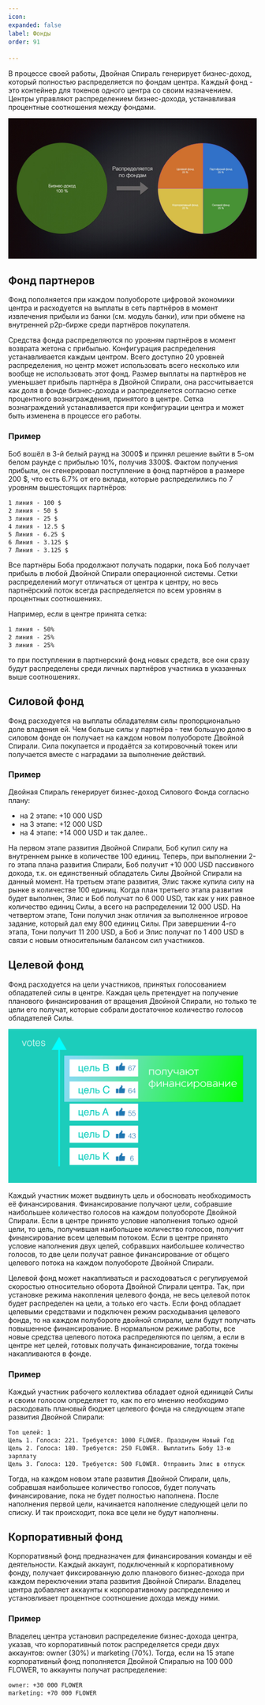 ```yaml
---
icon: 
expanded: false
label: Фонды
order: 91

---
```

В процессе своей работы, Двойная Спираль генерирует бизнес-доход, который полностью распределяется по фондам центра. Каждый фонд - это контейнер для токенов одного центра со своим назначением. Центры управляют распределением бизнес-дохода, устанавливая процентные соотношения между фондами. 

![](/static/funds.jpeg)


## Фонд партнеров
Фонд пополняется при каждом полуобороте цифровой экономики центра и расходуется на выплаты в сеть партнёров в момент извлечения прибыли из банки (см. модуль банки), или при обмене на внутренней p2p-бирже среди партнёров покупателя.

Средства фонда распределяются по уровням партнёров в момент возврата жетона с прибылью. Конфигурация распределения устанавливается каждым центром. Всего доступно 20 уровней распределения, но центр может использовать всего несколько или вообще не использовать этот фонд. Размер выплаты на партнёров не уменьшает прибыль партнёра в Двойной Спирали, она рассчитывается как доля в фонде бизнес-дохода и распределяется согласно сетке процентного вознаграждения, принятого в центре. Сетка вознаграждений устанавливается при конфигурации центра и может быть изменена в процессе его работы. 

### Пример
Боб вошёл в 3-й белый раунд на 3000$ и принял решение выйти в 5-ом белом раунде с прибылью 10%, получив 3300$. Фактом получения прибыли, он сгенерировал поступление в фонд партнёров в размере 200 $, что есть 6.7% от его вклада, которые распределились по 7 уровням вышестоящих партнёров:
```
1 линия - 100 $
2 линия - 50 $
3 линия - 25 $
4 линия - 12.5 $ 
5 Линия - 6.25 $ 
6 Линия - 3.125 $ 
7 Линия - 3.125 $
```

Все партнёры Боба продолжают получать подарки, пока Боб получает прибыль в любой Двойной Спирали операционной системы. Сетки распределений могут отличаться от центра к центру, но весь партнёрский поток всегда распределяется по всем уровням в процентных соотношениях.

Например, если в центре принята сетка:
```
1 линия - 50%
2 линия - 25% 
3 линия - 25%
```
то при поступлении в партнерский фонд новых средств, все они сразу будут распределены среди личных партнёров участника в указанных выше соотношениях. 

## Силовой фонд
Фонд расходуется на выплаты обладателям силы пропорционально доле владения ей. Чем больше силы у партнёра - тем большую долю в силовом фонде он получает на каждом новом полуобороте Двойной Спирали. Сила покупается и продаётся за котировочный токен или получается вместе с наградами за выполнение действий. 


### Пример
Двойная Спираль генерирует бизнес-доход Силового Фонда согласно плану:
- на 2 этапе: +10 000 USD
- на 3 этапе: +12 000 USD
- на 4 этапе: +14 000 USD и так далее..

На первом этапе развития Двойной Спирали, Боб купил силу на внутреннем рынке в количестве 100 единиц. Теперь, при выполнении 2-го этапа плана развития Спирали, Боб получит +10 000 USD пассивного дохода, т.к. он единственный обладатель Силы Двойной Спирали на данный момент. На третьем этапе развития, Элис также купила силу на рынке в количестве 100 единиц. Когда план третьего этапа развития будет выполнен, Элис и Боб получат по 6 000 USD, так как у них равное количество единиц Силы, а всего на распределении 12 000 USD. На четвертом этапе, Тони получил знак отличия за выполненное игровое задание, который дал ему 800 единиц Силы. При завершении 4-го этапа, Тони получит 11 200 USD, а Боб и Элис получат по 1 400 USD в связи с новым относительным балансом сил участников.


## Целевой фонд
Фонд расходуется на цели участников, принятых голосованием обладателей силы в центре. Каждая цель претендует на получение планового финансирования от вращения Двойной Спирали, но только те цели его получат, которые собрали достаточное количество голосов обладателей Силы. 

![](/static/preza8-17.png)

Каждый участник может выдвинуть цель и обосновать необходимость её финансирования. Финансирование получают цели, собравшие наибольшее количество голосов на каждом полуобороте Двойной Спирали. Если в центре принято условие наполнения только одной цели, то цель, получившая наибольшее количество голосов, получит финансирование всем целевым потоком. Если в центре принято условие наполнения двух целей, собравших наибольшее количество голосов, то две цели получат равное финансирование от общего целевого потока на каждом полуобороте Двойной Спирали. 

Целевой фонд может накапливаться и расходоваться с регулируемой скоростью относительно оборота Двойной Спирали центра. Так, при установке режима накопления целевого фонда, не весь целевой поток будет распределен на цели, а только его часть. Если фонд обладает целевыми средствами и подключен режим расходывания целевого фонда, то на каждом полубороте двойной спирали, цели будут получать повышенное финансирование. В нормальном режиме работы, все новые средства целевого потока распределяются по целям, а если в центре нет целей, готовых получать финансирование, тогда токены накапливаются в фонде.

### Пример
Каждый участник рабочего коллектива обладает одной единицей Силы и своим голосом определяет то, как по его мнению необходимо расходовать плановый бюджет целевого фонда на следующем этапе развития Двойной Спирали:
```
Топ целей: 1
Цель 1. Голоса: 221. Требуется: 1000 FLOWER. Празднуем Новый Год
Цель 2. Голоса: 180. Требуется: 250 FLOWER. Выплатить Бобу 13-ю зарплату
Цель 3. Голоса: 120. Требуется: 500 FLOWER. Отправить Элис в отпуск
```
Тогда, на каждом новом этапе развития Двойной Спирали, цель, собравшая наибольшее количество голосов, будет получать финансирование, пока не будет полностью наполнена. После наполнения первой цели, начинается наполнение следующей цели по списку. И так происходит, пока все цели не будут наполнены. 



## Корпоративный фонд
Корпоративный фонд предназначен для финансирования команды и её деятельности. Каждый аккаунт, подключенный к корпоративному фонду, получает фиксированную долю планового бизнес-дохода при каждом переключении этапа развития Двойной Спирали. Владелец центра добавляет аккаунты к корпоративному распределению и установливает процентное соотношение дохода между ними.

### Пример
Владелец центра установил распределение бизнес-дохода центра, указав, что корпоративный поток распределяется среди двух аккаунтов: owner (30%) и marketing (70%). Тогда, если на 15 этапе корпоративный фонд пополняется Двойной Спиралью на 100 000 FLOWER, то аккаунты получат распределение:
```
owner: +30 000 FLOWER
marketing: +70 000 FLOWER
```

